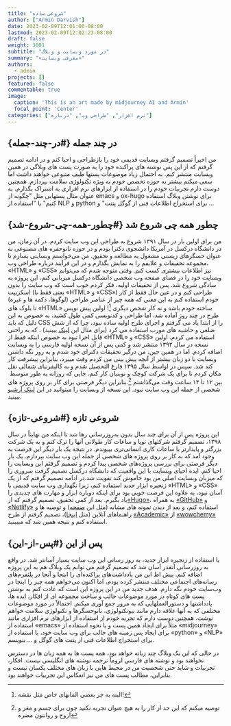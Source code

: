 ```yaml
---
title: "شروعی ساده"
author: ["Armin Darvish"]
date: 2023-02-09T12:01:00-08:00
lastmod: 2023-02-09T12:02:23-08:00
draft: false
weight: 3001
subtitle: "در مورد وبسایت و وبلاگ"
summary: "«معرفی وبسایت»"
authors:
  - admin
projects: []
featured: false
commentable: true
image:
  caption: 'This is an art made by midjourney AI and Armin'
  focal_point: 'center'
categories: ["نرم افزار", "طراحی وب", "درباره"]
---
```


## **در چند جمله** {#در-چند-جمله}

من اخیراً تصمیم گرفتم وبسایت قدیمی خود را بازطراحی و احیا کنم و در ادامه تصمیم گرفتم که از این پس نوشته های پراکنده خود را به صورت پست های وبلاگی در همین وبسایت منتشر کنم. به احتمال زیاد موضوعات پستها طیف متنوعی خواهند داشت اما سعی میکنم بیشتر به حوزه تخصص خودم به ویژه تکنولوژی سلامت بپردازم. همچنین دوست دارم تجربیات خودم را در استفاده از ابزارهای نرم افزاری به اشتراک بگذارم، به عنوان مثال پستهایی مثل "چگونه از emacs و ox-hugo برای نوشتن وبلاگ استفاده کنیم" یا "استفاده از NLP و python برای استخراج اطلاعات فنی از گوگل پتنت" و ...


## **چطور همه چی شروع شد** {#چطور-همه-چی-شروع-شد}

من برای اولین بار در سال ۱۳۹۱ شروع به طراحی این وب سایت کردم. در آن زمان، من در دانشگاه درکسل در آمریکا دانشجوی دکترا بودم و در حوزه نانوحفره های مصنوعی به عنوان حسگرهای زیستی مشغول به مطالعه و تحقیق. من می‌خواستم وبسایتی بسازم تا مجموعه تحقیقات و علایقم را به نمایش بگذارم و در این فرآیند درباره طراحی وب، «HTML» و «CSS» نیز اطلاعات بیشتری کسب کنم. وقتی متوجه شدم که می‌توانم وبسایت خود را در فضای صفحه وب شخصی دانشگاه درکسل میزبانی کنم، این پروژه به سادگی شروع شد. پس از تحقیقات اولیه، فکر کردم خوب است که وب سایت را بدون اسکریپت (یعنی فقط با «HTML» و «CSS») طراحی کنم و در عین حال فقط از کار خودم استفاده کنم به این معنی که همه چیز از عناصر طراحی (لوگوها، دکمه ها و غیره) تا بلوک های «HTML» ساخته خودم باشد و نه کار شخص دیگری&nbsp;[^fn:1]! اولین پیش نویس طرح در چند روز آماده شد، اما طراحی و کدنویسی کمی طول کشید، به خصوص به این دلیل که باید CSS را از ابتدا یاد می گرفتم و اجرای طرح اولیه ساده نبود، چرا که از شش ضلعی و حاشیه های مورب استفاده می کرد (برای مثال این [لینک](https://archive.armindarvish.com/research.html) ببینید) ، که به راحتی قابل اجرا نبود به خصوص اینکه فقط از «HTML» و «CSS» استفاده می کردم. اولین نسخه در سال ۱۳۹۲ منتشر شد و کمی پس از آن نسخه اولیه فارسی  را به وبسایت اضافه کردم. اما در همین حین، من درگیر تحقیقات دکترای خود شدم و به روز نگه داشتن وبسایت با دو زبان بیشتر از آنچه پیش بینی می کردم وقت میبرد، بنابراین پیشرفت کار کند شد. سپس در اواسط سال ۱۳۹۵ فارغ التحصیل شدم و به کالیفرنیای شمالی نقل مکان کردم تا برای یک شرکت کوچک و نوبنیان کار کنم،  جایی که روزانه به طور متوسط ​​بین ۱۲ تا ۱۴ ساعت وقت می‌گذاشتم&nbsp;[^fn:2].بنابراین دیگر فرصتی برای کار بر روی پروژه های شخصی از جمله این وب سایت نبود. این نسخه از وبسایت را میتوانید در این [لینک آرشیو](https://archive.armindarvish.com/index_fa.html) ببینید.


## **شروعی تازه** {#شروعی-تازه}

این پروژه پس از آن برای چند سال بدون به‌روزرسانی رها شد تا اینکه من نهایتاً در سال ۱۳۹۸، تصمیم گرفتم شرکتهای نوپا و ساعات کار طولانی آنها را ترک کنم و به یک شرکت بزرگتر و پایدارتر با ساعات کاری انسانی‌تری بپیوندم. در نتیجه یک بار دیگر این فرصت به وجود آمد که به کار بر روی پروژه های شخصی از جمله این وب سایت بپردازم.  یک بار دیگر فرصتی برای بررسی پروژه‌های شخصی پیدا کردم و تصمیم گرفتم این وبسایت را احیا کنم. ایده احیای وبسایت با این واقعیت که دانشگاه درکسل تصمیم گرفت سروری را که میزبان وبسایت اصلی من بود خاموش کند تقویت شد.در ادامه تصمیم گرفتم که از یک زنجیره ابزار جدید استفاده کنم، زیرا نگهداری وب سایت قدیمی با «HTML» و «CSS» آسان نبود، به علاوه این فرصت خوبی بود برای اینکه دوباره ابزار و مهارت های جدیدی را یاد بگیرم. بعد از کمی تحقیق، تصمیم گرفتم که از[«Hugo»](https://gohugo.io/)، به همراه [«GitHub»](https://www.github.com/) و [«Netlify»](https://www.netlify.com/) استفاده کنم، و بعد از دیدن نمونه های مشابه (مثل این [صفحه](https://www.aidanscannell.com/)) و توصیه ها و راهنماهای آنلاین (مثل [اینجا](https://www.dsquintana.blog/create-an-academic-website-free-easy-2020/))، تصمیم گرفتم از طرح [«Academic»](https://academic-demo.netlify.app/)  از [«wowchemy»](https://wowchemy.com/) استفاده کنم و نتیجه همین شد که میبینید.


## **پس از این** {#پس-از-این}

با استفاده از زنجیره ابزار جدید، به روز رسانی این وب سایت بسیار آسانتر شد. در واقع به روزرسانی آنقدر آسان شد که تصمیم گرفتم می توانم یک وبلاگ هم به این پروژه اضافه کنم. پیش اط این من یادداشت‌های پراکنده‌ای را اینجا و آنجا در پلتفرم‌های رسانه‌های اجتماعی مختلف منتشر کرده بودم، اما اکنون می‌خواهم همه چیز را اینجا در وب‌سایت خودم نگه دارم. هدف جدید من در این پروژه این است که عادت کنم به نوشتن پست های کوتاه در مورد موضوعات جالب و ساخت مجموعه ای از افکار، ایده ها، یادداشتها و دستورالعملهایی که به مرور جمع آوری میکنم. احتمالاً در مورد موضوعات مختلفی که به آنها علاقه دارم مانند بیوتکنولوژی، نانوحسگرها و تکنولوژی سلامت خواهم نوشت. همچنین دوست دارم که تجربه خودم از استفاده از  ابزارهای نرم افزاری مانند استفاده از «emacs» مثلاً برای ایجاد همین پست و یا نحوه استفاده از «midjourney» برای ایجاد پس زمینه های جالب برای وب سایت خود، یا استفاده از «python» و «NLP» برای استخراج اطلاعات فنی از پتنت های گوگل و ... بنویسم.

در حالی که این یک وبلاگ چند زبانه خواهد بود، همه پست ها به همه زبان ها در دسترس نخواهند بود و نوشته های فارسی لزوماً ترجمه نوشته های انگلیسی نیست. افکار، تجربیات و شاید حتی شخصیت من در محیط هایی با زبان های مختلف یکسان نیست و بنابراین، مطالب پست های من نیز انعکاس این تجربیات خواهند بود.

[^fn:1]: البته به جز بعضی المانهای خاص مثل نقشه!
[^fn:2]: توصیه میکنم که این حد از کار را به هیچ عنوان تجربه نکنید چون برای جسم و مغز و روح و روانتون مضره!